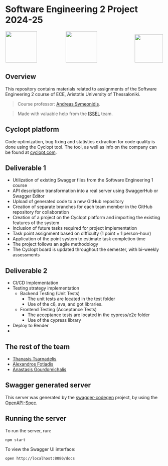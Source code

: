 # Software Engineering 2 Project 2024-25

<p align=center>
<img src="https://issel.ee.auth.gr/wp-content/uploads/2021/06/logo.png" height=100px width:auto />
  &emsp;&emsp;&emsp;&emsp;&emsp;&emsp;
<img src="https://cdn4.iconfinder.com/data/icons/logos-3/600/React.js_logo-512.png" height=100px width:auto />
  &emsp;&emsp;&emsp;&emsp;&emsp;&emsp;&emsp;&emsp;
<img src="https://github.com/user-attachments/assets/723a41b1-ea2f-4980-bac0-a76522c758ea" height=90px width:auto />
</p>

## Overview

This repository contains materials related to assignments of the Software Engineering 2 course of ECE, Aristotle University of Thessaloniki.

>Course professor: [Andreas Symeonidis](https://people.auth.gr/symeonid/).

> Made with valuable help from the [ISSEL](https://issel.ee.auth.gr/) team.

## Cyclopt platform

Code optimization, bug fixing and statistics extraction for code quality is done using the Cyclopt tool. The tool, as well as info on the company can be found at [cyclopt.com](https://www.cyclopt.com/).

<!---
The rating of this repository can be found below and is automatically updated.

<a href="http://cyclopt.com" >
  <img src="https://server.cyclopt.services/api/badges/6727801f6970cf34939e0f6e" alt="cyclopt rating" height=70px width:auto/>
</a>
--->

## Deliverable 1
- Utilization of existing Swagger files from the Software Engineering 1 course
- API description transformation into a real server using SwaggerHub or Swagger Editor
- Upload of generated code to a new GitHub repository
- Creation of separate branches for each team member in the GitHub repository for collaboration
- Creation of a project on the Cyclopt platform and importing the existing features of the system
- Inclusion of future tasks required for project implementation
- Task point assignment based on difficulty (1 point = 1 person-hour)
- Application of the point system to estimate task completion time
- The project follows an agile methodology
- The Cyclopt board is updated throughout the semester, with bi-weekly assessments

## Deliverable 2
- CI/CD Implementation
- Testing strategy implementation
  - Backend Testing (Unit Tests)
    - The unit tests are located in the test folder
    - Use of the c8, ava, and got libraries.
  - Frontend Testing (Acceptance Tests)
    - The acceptance tests are located in the cypress/e2e folder
    - Use of the cypress library
- Deploy to Render
- 

## The rest of the team

- [Thanasis Tsarnadelis](https://github.com/tsarnadelis)
- [Alexandros Fotiadis](https://github.com/afotiadis)
- [Anastasis Gourdomichalis](https://github.com/anasgourd)

## Swagger generated server

This server was generated by the [swagger-codegen](https://github.com/swagger-api/swagger-codegen) project, by using the [OpenAPI-Spec](https://github.com/OAI/OpenAPI-Specification).

## Running the server
To run the server, run:

```
npm start
```

To view the Swagger UI interface:

```
open http://localhost:8080/docs
```

